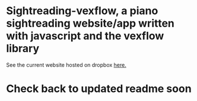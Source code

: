 # Sightreading-vexflow, a piano sightreading website/app written with javascript and the vexflow library

See the current website hosted on dropbox [here.](https://dl.dropboxusercontent.com/u/95890750/vexflow_sightreading/home.html)

# Check back to updated readme soon

